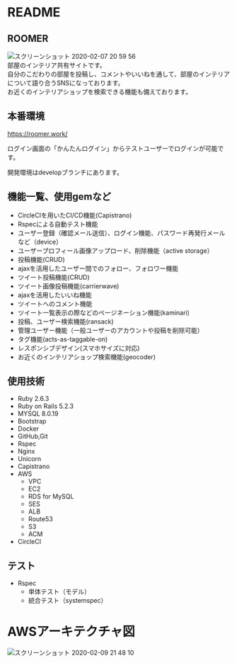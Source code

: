 # README

## ROOMER
![スクリーンショット 2020-02-07 20 59 56](https://user-images.githubusercontent.com/49487779/74102337-0e8c5480-4b86-11ea-8788-c7c8cc1acaa4.png)
<br>部屋のインテリア共有サイトです。
<br>自分のこだわりの部屋を投稿し、コメントやいいねを通して、部屋のインテリアについて語り合うSNSになっております。
<br>お近くのインテリアショップを検索できる機能も備えております。

## 本番環境
https://roomer.work/

ログイン画面の「かんたんログイン」からテストユーザーでログインが可能です。

開発環境はdevelopブランチにあります。

## 機能一覧、使用gemなど
* CircleCIを用いたCI/CD機能(Capistrano)
* Rspecによる自動テスト機能
* ユーザー登録（確認メール送信）、ログイン機能、パスワード再発行メールなど（device）
* ユーザープロフィール画像アップロード、削除機能（active storage）
* 投稿機能(CRUD)
* ajaxを活用したユーザー間でのフォロー、フォロワー機能
* ツイート投稿機能(CRUD)
* ツイート画像投稿機能(carrierwave)
* ajaxを活用したいいね機能
* ツイートへのコメント機能
* ツイート一覧表示の際などのページネーション機能(kaminari)
* 投稿、ユーザー検索機能(ransack)
* 管理ユーザー機能（一般ユーザーのアカウントや投稿を削除可能）
* タグ機能(acts-as-taggable-on)
* レスポンシブデザイン(スマホサイズに対応)
* お近くのインテリアショップ検索機能(geocoder)

## 使用技術
* Ruby 2.6.3
* Ruby on Rails 5.2.3
* MYSQL 8.0.19
* Bootstrap
* Docker
* GitHub,Git
* Rspec
* Nginx
* Unicorn
* Capistrano
* AWS
  * VPC
  * EC2
  * RDS for MySQL 
  * SES
  * ALB
  * Route53
  * S3
  * ACM
* CircleCI

## テスト
* Rspec
  * 単体テスト（モデル）
  * 統合テスト（systemspec）

# AWSアーキテクチャ図
![スクリーンショット 2020-02-09 21 48 10](https://user-images.githubusercontent.com/49487779/74102340-13510880-4b86-11ea-86bb-8698a5c22059.png)
